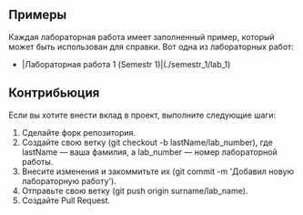 ## Примеры

Каждая лабораторная работа имеет заполненный пример, который может быть использован для справки. Вот одна из лабораторных работ:

- |Лабораторная работа 1 (Semestr 1)|(./semestr_1/lab_1)
  
## Контрибьюция

Если вы хотите внести вклад в проект, выполните следующие шаги:

1. Сделайте форк репозитория.
2. Создайте свою ветку (git checkout -b lastName/lab_number), где lastName — ваша фамилия, а lab_number — номер лабораторной работы.
3. Внесите изменения и закоммитьте их (git commit -m 'Добавил новую лабораторную работу').
4. Отправьте свою ветку (git push origin surname/lab_name).
5. Создайте Pull Request.
